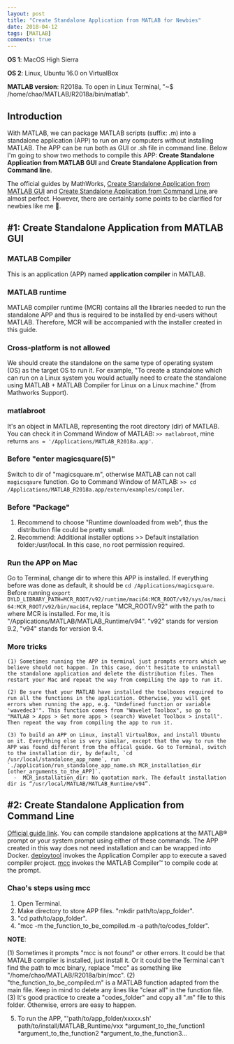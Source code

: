 ```yaml
---
layout: post
title: "Create Standalone Application from MATLAB for Newbies"
date: 2018-04-12
tags: [MATLAB]
comments: true
---
```


**OS 1**: MacOS High Sierra

**OS 2**: Linux, Ubuntu 16.0 on VirtualBox

**MATLAB version**: R2018a. To open in Linux Terminal, "~$ /home/chao/MATLAB/R2018a/bin/matlab".

## Introduction

With MATLAB, we can package MATLAB scripts (suffix: .m) into a standalone application (APP) to run on any computers without installing MATLAB. The APP can be run both as GUI or .sh file in command line. Below I'm going to show two methods to compile this APP: **Create Standalone Application from MATLAB GUI** and **Create Standalone Application from Command line**.

The official guides by MathWorks, [Create Standalone Application from MATLAB GUI](https://www.mathworks.com/help/compiler/create-and-install-a-standalone-application-from-matlab-code.html) and [Create Standalone Application from Command Line](https://www.mathworks.com/help/compiler/compile-a-standalone-application-from-the-command-line.html#bt1znig),are almost perfect. However, there are certainly some points to be clarified for newbies like me :honeybee:.

## #1: Create Standalone Application from MATLAB GUI
### MATLAB Compiler

This is an application (APP) named **application compiler** in MATLAB.

### MATLAB runtime

MATLAB compiler runtime (MCR) contains all the libraries needed to run the standalone APP and thus is required to be installed by end-users without MATLAB. Therefore, MCR will be accompanied with the installer created in this guide.

### Cross-platform is not allowed

We should create the standalone on the same type of operating system (OS) as the target OS to run it. For example, "To create a standalone which can run on a Linux system you would actually need to create the standalone using MATLAB + MATLAB Compiler for Linux on a Linux machine." (from Mathworks Support).

### matlabroot

It's an object in MATLAB, representing the root directory (dir) of MATLAB. You can check it in Command Window of MATLAB: `>> matlabroot`, mine returns `ans = '/Applications/MATLAB_R2018a.app'`.

### Before "enter magicsquare(5)"

Switch to dir of "magicsquare.m", otherwise MATLAB can not call `magicsqaure` function. Go to Command Window of MATLAB: `>> cd /Applications/MATLAB_R2018a.app/extern/examples/compiler`.

### Before "Package"

1. Recommend to choose "Runtime downloaded from web", thus the distribution file could be pretty small.
2. Recommend: Additional installer options >> Default installation folder:/usr/local. In this case, no root permission required.

### Run the APP on Mac

Go to Terminal, change dir to where this APP is installed. If everything before was done as default, it should be `cd /Applications/magicsquare`. Before running `export DYLD_LIBRARY_PATH=MCR_ROOT/v92/runtime/maci64:MCR_ROOT/v92/sys/os/maci64:MCR_ROOT/v92/bin/maci64`, replace "MCR_ROOT/v92" with the path to where MCR is installed. For me, it is "/Applications/MATLAB/MATLAB_Runtime/v94". "v92" stands for version 9.2, "v94" stands for version 9.4.

### More tricks

    (1) Sometimes running the APP in terminal just prompts errors which we believe should not happen. In this case, don't hesitate to uninstall the standalone application and delete the distribution files. Then restart your Mac and repeat the way from compiling the app to run it.

    (2) Be sure that your MATLAB have installed the toolboxes required to run all the functions in the application. Otherwise, you will get errors when running the app, e.g. "Undefined function or variable 'wavedec3'". This function comes from "Wavelet Toolbox", so go to "MATLAB > Apps > Get more apps > (search) Wavelet Toolbox > install". Then repeat the way from compiling the app to run it.
    
    (3) To build an APP on Linux, install VirtualBox, and install Ubuntu on it. Everything else is very similar, except that the way to run the APP was found different from the offical guide. Go to Terminal, switch to the installation dir, by default, `cd /usr/local/standalone_app_name`, run `./application/run_standalone_app_name.sh MCR_installation_dir [other_arguments_to_the_APP]`.
      -  MCR_installation_dir: No quotation mark. The default installation dir is “/usr/local/MATLAB/MATLAB_Runtime/v94”.

## #2: Create Standalone Application from Command Line
[Official guide link](https://www.mathworks.com/help/compiler/compile-a-standalone-application-from-the-command-line.html#bt1znig). You can compile standalone applications at the MATLAB® prompt or your system prompt using either of these commands. The APP created in this way does not need installation and can be wrapped into Docker.
[deploytool](https://www.mathworks.com/help/compiler/deploytool.html) invokes the Application Compiler app to execute a saved compiler project.
[mcc](https://www.mathworks.com/help/compiler/mcc.html) invokes the MATLAB Compiler™ to compile code at the prompt.

### Chao's steps using mcc

1. Open Terminal.
2. Make directory to store APP files. "mkdir path/to/app_folder".
3. "cd path/to/app_folder".
4. "mcc -m the_function_to_be_compiled.m -a path/to/codes_folder". 

**NOTE**: 

(1) Sometimes it prompts "mcc is not found" or other errors. It could be that MATALB compiler is installed, just install it. Or it could be the Terminal can't find the path to mcc binary, replace "mcc" as something like "/home/chao/MATLAB/R2018a/bin/mcc".
(2) "the_function_to_be_compiled.m" is a MATLAB function adapted from the main file. Keep in mind to delete any lines like "clear all" in the function file. 
(3) It's good practice to create a "codes_folder" and copy all ".m" file to this folder. Otherwise, errors are easy to happen.

5. To run the APP, "'path/to/app_folder/xxxxx.sh' path/to/install/MATLAB_Runtime/vxx *argument_to_the_function1 *argument_to_the_function2 *argument_to_the_function3...
